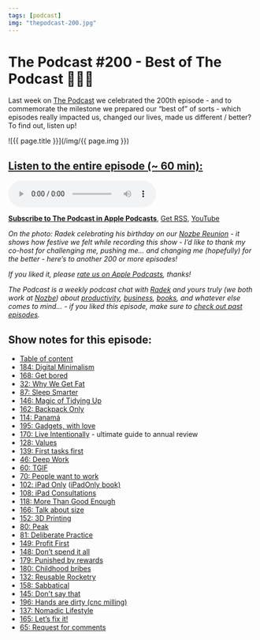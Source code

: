 ```yaml
---
tags: [podcast]
img: "thepodcast-200.jpg"
---
```


# The Podcast #200 - Best of The Podcast 🍾💯💯

Last week on [The Podcast][p] we celebrated the 200th episode - and to commemorate the milestone we prepared our “best of” of sorts - which episodes really impacted us, changed our lives, made us different / better? To find out, listen up!

<!--More-->

![{{ page.title }}](/img/{{ page.img }})

## [Listen to the entire episode (~ 60 min):][e]

<audio controls>
<source src="https://files.nozbe.com/podcast/200.mp3" type="audio/mpeg">
</audio>

**[Subscribe to The Podcast in Apple Podcasts][i]**, [Get RSS][rss], [YouTube][y]

*On the photo: Radek celebrating his birthday on our [Nozbe Reunion](https://sliwinski.com/reunion) - it shows how festive we felt while recording this show - I’d like to thank my co-host for challenging me, pushing me... and changing me (hopefully) for the better - here’s to another 200 or more episodes!*

*If you liked it, please [rate us on Apple Podcasts][i], thanks!*

*The Podcast is a weekly podcast chat with [Radek][r] and yours truly (we both work at [Nozbe][n]) about [productivity](/tag/productivity), [business](/tag/business), [books](/tag/books), and whatever else comes to mind… - if you liked this episode, make sure to [check out past episodes](/tag/podcast).*

## Show notes for this episode:

  * [Table of content](https://thepodcast.fm/toc)
  * [184: Digital Minimalism](https://thepodcast.fm/episodes/184)
  * [168: Get bored](https://thepodcast.fm/episodes/168)
  * [32: Why We Get Fat](https://thepodcast.fm/episodes/32)
  * [87: Sleep Smarter](https://thepodcast.fm/episodes/87)
  * [146: Magic of Tidying Up](https://thepodcast.fm/146)
  * [162: Backpack Only](https://thepodcast.fm/episodes/162)
  * [114: Panamá](https://thepodcast.fm/episodes/114)
  * [195: Gadgets, with love](https://thepodcast.fm/episodes/195)
  * [170: Live Intentionally](https://thepodcast.fm/episodes/170) - ultimate guide to annual review
  * [128: Values](https://thepodcast.fm/episodes/128)
  * [139: First tasks first](https://thepodcast.fm/episodes/139)
  * [46: Deep Work](https://thepodcast.fm/episodes/46)
  * [60: TGIF](https://thepodcast.fm/episodes/60)
  * [70: People want to work](https://thepodcast.fm/episodes/70)
  * [102: iPad Only](https://thepodcast.fm/episodes/102) ([iPadOnly book)](https://www.amazon.com/iPadOnly-first-post-PC-everything-between-ebook/dp/B00DVETZW6)
  * [108: iPad Consultations](https://thepodcast.fm/episodes/108)
  * [118: More Than Good Enough](https://thepodcast.fm/episodes/118)
  * [166: Talk about size](https://thepodcast.fm/episodes/166)
  * [152: 3D Printing](https://thepodcast.fm/episodes/152)
  * [80: Peak](https://thepodcast.fm/episodes/80)
  * [81: Deliberate Practice](https://thepodcast.fm/episodes/81)
  * [149: Profit First](https://thepodcast.fm/episodes/149)
  * [148: Don’t spend it all](https://thepodcast.fm/episodes/148)
  * [179: Punished by rewards](https://thepodcast.fm/episodes/179)
  * [180: Childhood bribes](https://thepodcast.fm/episodes/180)
  * [132: Reusable Rocketry](https://thepodcast.fm/132)
  * [158: Sabbatical](https://thepodcast.fm/episodes/158)
  * [145: Don't say that](https://thepodcast.fm/episodes/145)
  * [196: Hands are dirty (cnc milling)](https://thepodcast.fm/episodes/196)
  * [137: Nomadic Lifestyle](https://thepodcast.fm/episodes/137)
  * [165: Let’s fix it!](https://thepodcast.fm/episodes/165)
  * [65: Request for comments](https://thepodcast.fm/episodes/65)

[y]: https://michael.gratis/thepodcastyt
[rss]: http://thepodcast.fm/episodes?format=RSS
[e]: http://thepodcast.fm/episodes/200

[p]: https://michael.gratis/thepodcastfm
[n]: https://michael.gratis/nozbe
[r]: https://michael.gratis/radex
[i]: https://michael.gratis/thepodcast
[o]: https://michael.gratis/ipadonly

